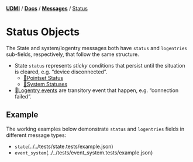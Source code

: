 [**UDMI**](../../) / [**Docs**](../) / [**Messages**](./) / [Status](#)

# Status Objects

The State and system/logentry messages both have `status` and `logentries` sub-fields, respectively, that
follow the same structure.

- State `status` represents _sticky_ conditions that persist until the situation is cleared, e.g.
  “device disconnected”.
    - [🧬Pointset Status](../../gencode/docs/state.html#pointset_points_pattern1_status) 
    - [🧬System Statuses](../../gencode/docs/state.html#system_statuses)
- [🧬Logentry events](../../gencode/docs/event_system.html#logentries) are transitory event that
  happen, e.g. “connection failed”.

## Example

The working examples below demonstrate `status` and `logentries` fields in different message types:
- `state`(../../tests/state.tests/example.json)
- `event_system`(../../tests/event_system.tests/example.json)

